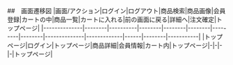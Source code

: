 ##　画面遷移図
|画面/アクション|ログイン|ログアウト|商品検索|商品画像|会員登録|カートの中|商品一覧|カートに入れる|前の画面に戻る|詳細へ|注文確定|トップページ|
|--------------|--------|----------|--------|--------|--------|---------|--------|--------------|-------------|------|--------|-----------|
|トップページ|ログイン|トップページ|商品詳細|会員情報|カート内|トップページ|-|-|-|-|トップページ|
